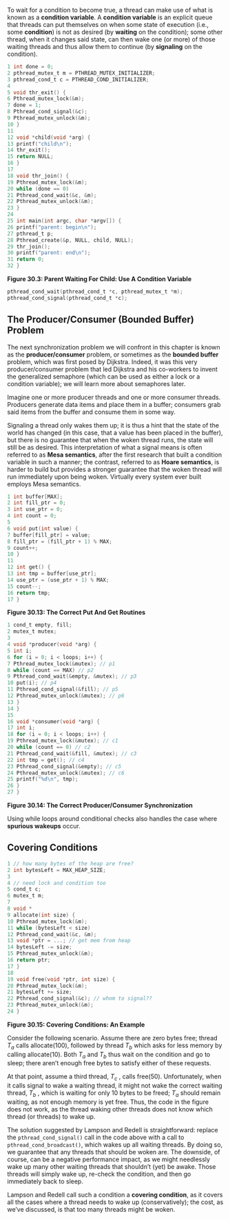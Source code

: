 To wait for a condition to become true, a thread can make use of what is known as a **condition variable**. A **condition variable** is an explicit queue that threads can put themselves on when some state of execution (i.e., some **condition**) is not as desired (by **waiting** on the condition); some other thread, when it changes said state, can then wake one (or more) of those waiting threads and thus allow them to continue (by **signaling** on the condition).

```C
1 int done = 0;
2 pthread_mutex_t m = PTHREAD_MUTEX_INITIALIZER;
3 pthread_cond_t c = PTHREAD_COND_INITIALIZER;
4
5 void thr_exit() {
6 Pthread_mutex_lock(&m);
7 done = 1;
8 Pthread_cond_signal(&c);
9 Pthread_mutex_unlock(&m);
10 }
11
12 void *child(void *arg) {
13 printf("child\n");
14 thr_exit();
15 return NULL;
16 }
17
18 void thr_join() {
19 Pthread_mutex_lock(&m);
20 while (done == 0)
21 Pthread_cond_wait(&c, &m);
22 Pthread_mutex_unlock(&m);
23 }
24
25 int main(int argc, char *argv[]) {
26 printf("parent: begin\n");
27 pthread_t p;
28 Pthread_create(&p, NULL, child, NULL);
29 thr_join();
30 printf("parent: end\n");
31 return 0;
32 }
```
**Figure 30.3: Parent Waiting For Child: Use A Condition Variable**

```C
pthread_cond_wait(pthread_cond_t *c, pthread_mutex_t *m);
pthread_cond_signal(pthread_cond_t *c);
```

## **The Producer/Consumer (Bounded Buffer) Problem**
The next synchronization problem we will confront in this chapter is known as the **producer/consumer** problem, or sometimes as the **bounded buffer** problem, which was first posed by Dijkstra. Indeed, it was this very producer/consumer problem that led Dijkstra and his co-workers to invent the generalized semaphore (which can be used as either a lock or a condition variable); we will learn more about semaphores later. 

Imagine one or more producer threads and one or more consumer threads. Producers generate data items and place them in a buffer; consumers grab said items from the buffer and consume them in some way.

Signaling a thread only wakes them up; it is thus a hint that the state of the world has changed (in this case, that a value has been placed in the buffer), but there is no guarantee that when the woken thread runs, the state will still be as desired. This interpretation of what a signal means is often referred to as **Mesa semantics**, after the first research that built a condition variable in such a manner; the contrast, referred to as **Hoare semantics**, is harder to build but provides a stronger guarantee that the woken thread will run immediately upon being woken. Virtually every system ever built employs Mesa semantics.

```C
1 int buffer[MAX];
2 int fill_ptr = 0;
3 int use_ptr = 0;
4 int count = 0;
5
6 void put(int value) {
7 buffer[fill_ptr] = value;
8 fill_ptr = (fill_ptr + 1) % MAX;
9 count++;
10 }
11
12 int get() {
13 int tmp = buffer[use_ptr];
14 use_ptr = (use_ptr + 1) % MAX;
15 count--;
16 return tmp;
17 }
```
**Figure 30.13: The Correct Put And Get Routines**

```C
1 cond_t empty, fill;
2 mutex_t mutex;
3
4 void *producer(void *arg) {
5 int i;
6 for (i = 0; i < loops; i++) {
7 Pthread_mutex_lock(&mutex); // p1
8 while (count == MAX) // p2
9 Pthread_cond_wait(&empty, &mutex); // p3
10 put(i); // p4
11 Pthread_cond_signal(&fill); // p5
12 Pthread_mutex_unlock(&mutex); // p6
13 }
14 }
15
16 void *consumer(void *arg) {
17 int i;
18 for (i = 0; i < loops; i++) {
19 Pthread_mutex_lock(&mutex); // c1
20 while (count == 0) // c2
21 Pthread_cond_wait(&fill, &mutex); // c3
22 int tmp = get(); // c4
23 Pthread_cond_signal(&empty); // c5
24 Pthread_mutex_unlock(&mutex); // c6
25 printf("%d\n", tmp);
26 }
27 }
```
**Figure 30.14: The Correct Producer/Consumer Synchronization**

Using while loops around conditional checks also handles the case where **spurious wakeups** occur.


## **Covering Conditions**
```C
1 // how many bytes of the heap are free?
2 int bytesLeft = MAX_HEAP_SIZE;
3
4 // need lock and condition too
5 cond_t c;
6 mutex_t m;
7
8 void *
9 allocate(int size) {
10 Pthread_mutex_lock(&m);
11 while (bytesLeft < size)
12 Pthread_cond_wait(&c, &m);
13 void *ptr = ...; // get mem from heap
14 bytesLeft -= size;
15 Pthread_mutex_unlock(&m);
16 return ptr;
17 }
18
19 void free(void *ptr, int size) {
20 Pthread_mutex_lock(&m);
21 bytesLeft += size;
22 Pthread_cond_signal(&c); // whom to signal??
23 Pthread_mutex_unlock(&m);
24 }
```
**Figure 30.15: Covering Conditions: An Example**

Consider the following scenario. Assume there are zero bytes free; thread $T_a$ calls allocate(100), followed by thread $T_b$ which asks for less memory by calling allocate(10). Both $T_a$ and $T_b$ thus wait on the condition and go to sleep; there aren’t enough free bytes to satisfy either of these requests. 

At that point, assume a third thread, $T_c$ , calls free(50). Unfortunately, when it calls signal to wake a waiting thread, it might not wake the correct waiting thread, $T_b$ , which is waiting for only 10 bytes to be freed; $T_a$ should remain waiting, as not enough memory is yet free. Thus, the code in the figure does not work, as the thread waking other threads does not know which thread (or threads) to wake up. 

The solution suggested by Lampson and Redell is straightforward: replace the `pthread_cond_signal()` call in the code above with a call to `pthread_cond_broadcast()`, which wakes up all waiting threads. By doing so, we guarantee that any threads that should be woken are. The downside, of course, can be a negative performance impact, as we might needlessly wake up many other waiting threads that shouldn’t (yet) be awake. Those threads will simply wake up, re-check the condition, and then go immediately back to sleep. 

Lampson and Redell call such a condition a **covering condition**, as it covers all the cases where a thread needs to wake up (conservatively); the cost, as we’ve discussed, is that too many threads might be woken.